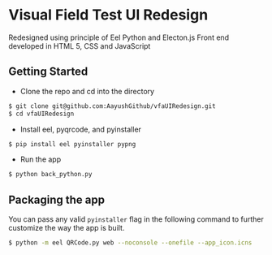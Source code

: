 # Visual Field Test UI Redesign

Redesigned using principle of Eel Python and Electon.js
Front end developed in HTML 5, CSS and JavaScript


## Getting Started
- Clone the repo and cd into the directory
```sh
$ git clone git@github.com:AayushGithub/vfaUIRedesign.git
$ cd vfaUIRedesign
```

- Install eel, pyqrcode, and pyinstaller

```sh
$ pip install eel pyinstaller pypng
```

- Run the app

```sh
$ python back_python.py
```

## Packaging the app
You can pass any valid `pyinstaller` flag in the following command to further customize the way the app is built.
```sh
$ python -m eel QRCode.py web --noconsole --onefile --app_icon.icns
```
